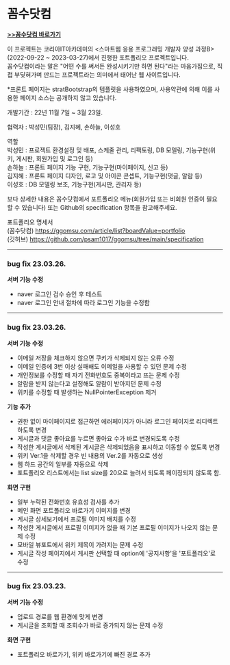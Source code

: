 # 꼼수닷컴
   
   
**[>>꼼수닷컴 바로가기](https://ggomsu.com)**
   
   
이 프로젝트는 코리아IT아카데미의 <스마트웹 응용 프로그래밍 개발자 양성 과정B> (2022-09-22 ~ 2023-03-27)에서 진행한 포트폴리오 프로젝트입니다.   
꼼수닷컴이라는 말은 "어떤 수를 써서든 완성시키기만 하면 된다"라는 마음가짐으로, 직접 부딪혀가며 만드는 프로젝트라는 의미에서 태어난 웹 사이트입니다.   

*프론트 페이지는 stratBootstrap의 템플릿을 사용하였으며, 사용약관에 의해 이를 사용한 페이지 소스는 공개하지 않고 있습니다.   

개발기간 : 22년 11월 7일 ~ 3월 23일.   

협력자 : 박성민(팀장), 김지혜, 손하늘, 이성호   

역할   
박성민 : 프로젝트 환경설정 및 배포, 스케줄 관리, 리팩토링, DB 모델링, 기능구현(위키, 게시판, 회원가입 및 로그인 등)   
손하늘 : 프론트 페이지 기능 구현, 기능구현(마이페이지, 신고 등)   
김지혜 : 프론트 페이지 디자인, 로고 및 아이콘 콘셉트, 기능구현(댓글, 알람 등)   
이성호 : DB 모델링 보조, 기능구현(게시판, 관리자 등)   

보다 상세한 내용은 꼼수닷컴에서 포트폴리오 메뉴(회원가입 또는 비회원 인증이 필요할 수 있습니다) 또는 Github의 specification 항목을 참고해주세요.

포트폴리오 명세서   
(꼼수닷컴) https://ggomsu.com/article/list?boardValue=portfolio   
(깃허브)   https://github.com/psam1017/ggomsu/tree/main/specification

---

### bug fix 23.03.26.

 **서버 기능 수정**
- naver 로그인 검수 승인 후 테스트
- naver 로그인 안내 절차에 따라 로그인 기능을 수정함

---

### bug fix 23.03.26.

 **서버 기능 수정**
- 이메일 저장을 체크하지 않으면 쿠키가 삭제되지 않는 오류 수정
- 이메일 인증에 3번 이상 실패해도 이메일을 사용할 수 있던 문제 수정
- 개인정보를 수정할 때 자기 전화번호도 중복이라고 뜨는 문제 수정
- 알람을 받지 않는다고 설정해도 알람이 받아지던 문제 수정
- 위키를 수정할 때 발생하는 NullPointerException 제거

 **기능 추가**
- 권한 없이 마이페이지로 접근하면 에러페이지가 아니라 로그인 페이지로 리디렉트하도록 변경
- 게시글과 댓글 좋아요를 누르면 좋아요 수가 바로 변경되도록 수정
- 작성한 게시글에서 삭제된 게시글은 삭제되었음을 표시하고 이동할 수 없도록 변경
- 위키 Ver.1을 삭제할 경우 빈 내용의 Ver.2를 자동으로 생성
- 웹 하드 공간의 일부를 자동으로 삭제
- 포트폴리오 리스트에서는 list size를 20으로 늘려서 되도록 페이징되지 않도록 함.

 **화면 구현**
- 일부 누락된 전화번호 유효성 검사를 추가
- 메인 화면 포트폴리오 바로가기 이미지를 변경
- 게시글 상세보기에서 프로필 이미지 배치를 수정
- 작성한 게시글에서 프로필 이미지가 없을 때 기본 프로필 이미지가 나오지 않는 문제 수정
- 모바일 뷰포트에서 위키 제목이 가려지는 문제 수정
- 게시글 작성 페이지에서 게시판 선택할 때 option에 '공지사항'을 '포트폴리오'로 수정

---

### bug fix 23.03.23.

 **서버 기능 수정**
- 업로드 경로를 웹 환경에 맞게 변경
- 게시글을 조회할 때 조회수가 바로 증가되지 않는 문제 수정

 **화면 구현**
- 포트폴리오 바로가기, 위키 바로가기에 빠진 경로 추가
